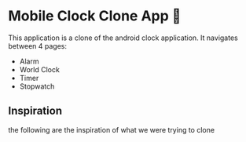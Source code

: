 # Mobile Clock Clone App 👋

This application is a clone of the android clock application. It navigates between 4 pages:
- Alarm
- World Clock
- Timer
- Stopwatch


## Inspiration
the following are the inspiration of what we were trying to clone


